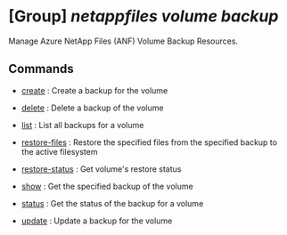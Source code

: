# [Group] _netappfiles volume backup_

Manage Azure NetApp Files (ANF) Volume Backup Resources.

## Commands

- [create](/Commands/netappfiles/volume/backup/_create.md)
: Create a backup for the volume

- [delete](/Commands/netappfiles/volume/backup/_delete.md)
: Delete a backup of the volume

- [list](/Commands/netappfiles/volume/backup/_list.md)
: List all backups for a volume

- [restore-files](/Commands/netappfiles/volume/backup/_restore-files.md)
: Restore the specified files from the specified backup to the active filesystem

- [restore-status](/Commands/netappfiles/volume/backup/_restore-status.md)
: Get volume's restore status

- [show](/Commands/netappfiles/volume/backup/_show.md)
: Get the specified backup of the volume

- [status](/Commands/netappfiles/volume/backup/_status.md)
: Get the status of the backup for a volume

- [update](/Commands/netappfiles/volume/backup/_update.md)
: Update a backup for the volume
